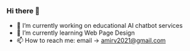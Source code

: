 ### Hi there 👋

- 🔭 I’m currently working on educational AI chatbot services
- 🌱 I’m currently learning Web Page Design
- 📫 How to reach me: email -> amirv2021@gmail.com
